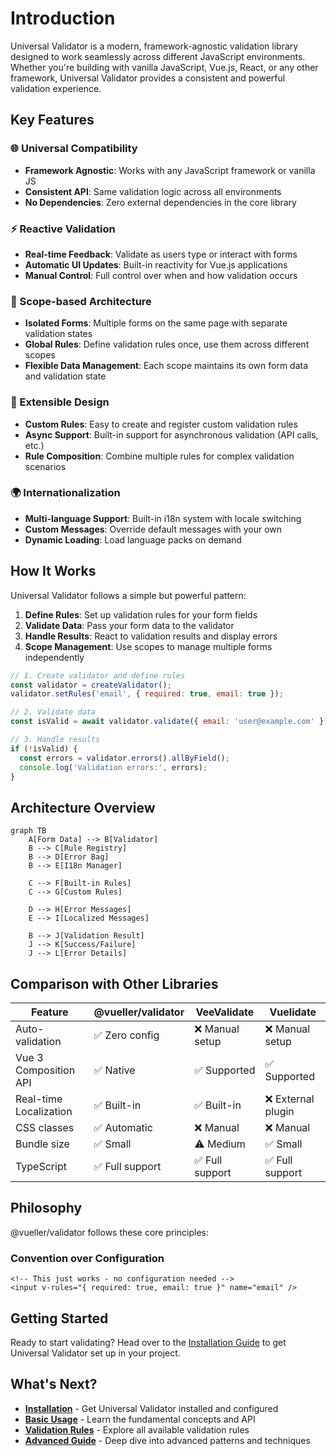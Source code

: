 # Introduction

Universal Validator is a modern, framework-agnostic validation library designed to work seamlessly across different JavaScript environments. Whether you're building with vanilla JavaScript, Vue.js, React, or any other framework, Universal Validator provides a consistent and powerful validation experience.

## Key Features

### 🌐 Universal Compatibility
- **Framework Agnostic**: Works with any JavaScript framework or vanilla JS
- **Consistent API**: Same validation logic across all environments
- **No Dependencies**: Zero external dependencies in the core library

### ⚡ Reactive Validation
- **Real-time Feedback**: Validate as users type or interact with forms
- **Automatic UI Updates**: Built-in reactivity for Vue.js applications
- **Manual Control**: Full control over when and how validation occurs

### 🎯 Scope-based Architecture
- **Isolated Forms**: Multiple forms on the same page with separate validation states
- **Global Rules**: Define validation rules once, use them across different scopes
- **Flexible Data Management**: Each scope maintains its own form data and validation state

### 🧩 Extensible Design
- **Custom Rules**: Easy to create and register custom validation rules
- **Async Support**: Built-in support for asynchronous validation (API calls, etc.)
- **Rule Composition**: Combine multiple rules for complex validation scenarios

### 🌍 Internationalization
- **Multi-language Support**: Built-in i18n system with locale switching
- **Custom Messages**: Override default messages with your own
- **Dynamic Loading**: Load language packs on demand

## How It Works

Universal Validator follows a simple but powerful pattern:

1. **Define Rules**: Set up validation rules for your form fields
2. **Validate Data**: Pass your form data to the validator
3. **Handle Results**: React to validation results and display errors
4. **Scope Management**: Use scopes to manage multiple forms independently

```javascript
// 1. Create validator and define rules
const validator = createValidator();
validator.setRules('email', { required: true, email: true });

// 2. Validate data
const isValid = await validator.validate({ email: 'user@example.com' });

// 3. Handle results
if (!isValid) {
  const errors = validator.errors().allByField();
  console.log('Validation errors:', errors);
}
```

## Architecture Overview

```mermaid
graph TB
    A[Form Data] --> B[Validator]
    B --> C[Rule Registry]
    B --> D[Error Bag]
    B --> E[I18n Manager]
    
    C --> F[Built-in Rules]
    C --> G[Custom Rules]
    
    D --> H[Error Messages]
    E --> I[Localized Messages]
    
    B --> J[Validation Result]
    J --> K[Success/Failure]
    J --> L[Error Details]
```

## Comparison with Other Libraries

| Feature | @vueller/validator | VeeValidate | Vuelidate |
|---------|-------------------|-------------|-----------|
| Auto-validation | ✅ Zero config | ❌ Manual setup | ❌ Manual setup |
| Vue 3 Composition API | ✅ Native | ✅ Supported | ✅ Supported |
| Real-time Localization | ✅ Built-in | ✅ Built-in | ❌ External plugin |
| CSS classes | ✅ Automatic | ❌ Manual | ❌ Manual |
| Bundle size | ✅ Small | ⚠️ Medium | ✅ Small |
| TypeScript | ✅ Full support | ✅ Full support | ✅ Full support |

## Philosophy

@vueller/validator follows these core principles:

### **Convention over Configuration**
```vue
<!-- This just works - no configuration needed -->
<input v-rules="{ required: true, email: true }" name="email" />
```

## Getting Started

Ready to start validating? Head over to the [Installation Guide](./installation.md) to get Universal Validator set up in your project.

## What's Next?

- [**Installation**](./installation.md) - Get Universal Validator installed and configured
- [**Basic Usage**](./basic-usage.md) - Learn the fundamental concepts and API
- [**Validation Rules**](./validation-rules.md) - Explore all available validation rules
- [**Advanced Guide**](./advanced.md) - Deep dive into advanced patterns and techniques

